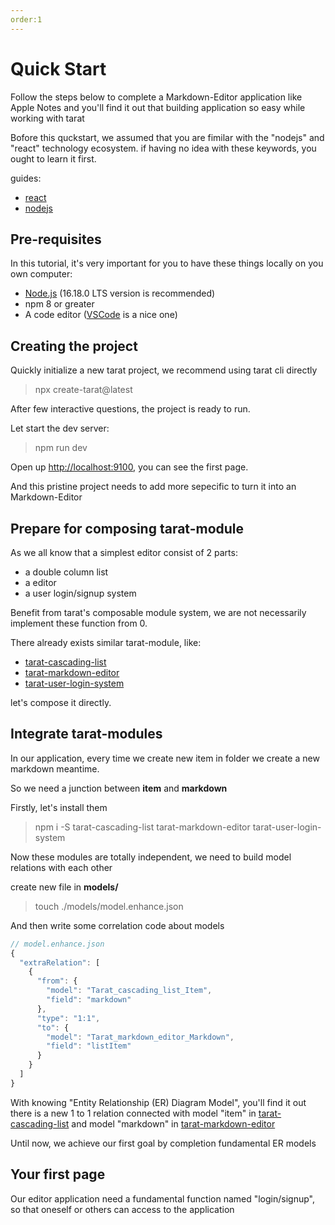 ```yaml
---
order:1
---
```


# Quick Start

Follow the steps below to complete a Markdown-Editor application like Apple Notes and you'll find it out that building application so easy while working with tarat

Bofore this quckstart, we assumed that you are fimilar with the "nodejs" and "react" technology ecosystem. if having no idea with these keywords, you ought to learn it first.

guides:

- [react](https://reactjs.org/)
- [nodejs](https://nodejs.org/en/)

## Pre-requisites

In this tutorial, it's very important for you to have these things locally on you own computer:

- [Node.js](https://nodejs.org/en/) (16.18.0 LTS version is recommended)
- npm 8 or greater 
- A code editor ([VSCode](https://code.visualstudio.com/) is a nice one)

## Creating the project

Quickly initialize a new tarat project, we recommend using tarat cli directly

> npx create-tarat@latest

After few interactive questions, the project is ready to run.

Let start the dev server:

> npm run dev

Open up [http://localhost:9100](http://localhost:9100), you can see the first page.

And this pristine project needs to add more sepecific to turn it into an Markdown-Editor

## Prepare for composing tarat-module 

As we all know that a simplest editor consist of 2 parts:

- a double column list
- a editor
- a user login/signup system

Benefit from tarat's composable module system, we are not necessarily implement these function from 0.

There already exists similar tarat-module, like:

- [tarat-cascading-list](https://www.npmjs.com/package/tarat-cascading-list)
- [tarat-markdown-editor](https://www.npmjs.com/package/tarat-markdown-editor)
- [tarat-user-login-system](https://www.npmjs.com/package/tarat-user-login-system)

let's compose it directly.

## Integrate tarat-modules

In our application, every time we create new item in folder we create a new markdown meantime.

So we need a junction between **item** and **markdown**

Firstly, let's install them

> npm i -S tarat-cascading-list tarat-markdown-editor tarat-user-login-system

Now these modules are totally independent, we need to build model relations with each other

create new file in **models/**

> touch ./models/model.enhance.json

And then write some correlation code about models

```javascript
// model.enhance.json
{
  "extraRelation": [
    {
      "from": {
        "model": "Tarat_cascading_list_Item",
        "field": "markdown"
      },
      "type": "1:1",
      "to": {
        "model": "Tarat_markdown_editor_Markdown",
        "field": "listItem"
      }
    }
  ]
}
```

With knowing "Entity Relationship (ER) Diagram Model", you'll find it out there is a new 1 to 1 relation connected with
model "item" in [tarat-cascading-list](https://www.npmjs.com/package/tarat-cascading-list) and model "markdown" in [tarat-markdown-editor](https://www.npmjs.com/package/tarat-markdown-editor)

Until now, we achieve our first goal by completion fundamental ER models

## Your first page

Our editor application need a fundamental function named "login/signup", so that oneself or others can access to the application


